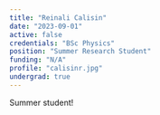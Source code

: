 ```yaml
---
title: "Reinali Calisin"
date: "2023-09-01"
active: false
credentials: "BSc Physics"
position: "Summer Research Student"
funding: "N/A"
profile: "calisinr.jpg"
undergrad: true
---
```


Summer student!

